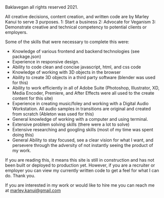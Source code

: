 Baklavegan all rights reserved 2021.

All creative decisions, content creation, and written code are by Marley Kanui to serve 3 purposes.
1: Start a business
2: Advocate for Veganism
3: Demonstrate creative and technical competency to potential clients or employers.

Some of the skills that were necessary to complete this were:

- Knowledge of various frontend and backend technologies (see package.json)
- Experience in responsive design.
- Ability to code clean and concise javascript, html, and css code
- Knowledge of working with 3D objects in the browser
- Ability to create 3D objects in a third party software (blender was used for this)
- Ability to work efficiently in all of Adobe Suite (Photoshop, Illustrator, XD, Media Encoder, Premiere, and After Effects were all used to the create content for this site)
- Experience in creating music/foley and working with a Digital Audio Workstation. All audio samples in transitions are original and created from scratch (Ableton was used for this)
- General knowledge of working with a computer and using terminal.
- Extensive problem solving skills (there were a lot to solve)
- Extensive researching and googling skills (most of my time was spent doing this)
- General Ability to stay focused, see a clear vision for what I want, and persevere through the adversity of not instantly seeing the product of my work.

If you are reading this, it means this site is still in construction and has not been built or deployed to production yet. However, if you are a recruiter or employer you can view my currently written code to get a feel for what I can do. Thank you.

If you are interested in my work or would like to hire me you can reach me at marley.kanui@gmail.com
